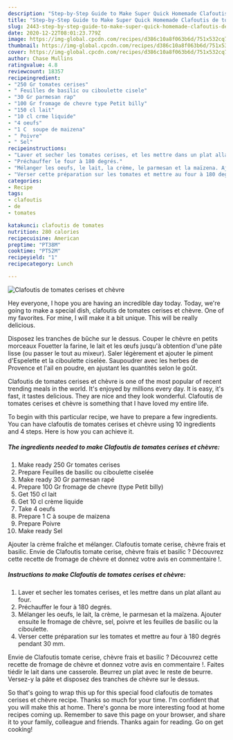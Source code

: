 ```yaml
---
description: "Step-by-Step Guide to Make Super Quick Homemade Clafoutis de tomates cerises et chèvre"
title: "Step-by-Step Guide to Make Super Quick Homemade Clafoutis de tomates cerises et chèvre"
slug: 2443-step-by-step-guide-to-make-super-quick-homemade-clafoutis-de-tomates-cerises-et-chevre
date: 2020-12-22T08:01:23.779Z
image: https://img-global.cpcdn.com/recipes/d386c10a8f063b6d/751x532cq70/clafoutis-de-tomates-cerises-et-chevre-photo-principale-de-la-recette.jpg
thumbnail: https://img-global.cpcdn.com/recipes/d386c10a8f063b6d/751x532cq70/clafoutis-de-tomates-cerises-et-chevre-photo-principale-de-la-recette.jpg
cover: https://img-global.cpcdn.com/recipes/d386c10a8f063b6d/751x532cq70/clafoutis-de-tomates-cerises-et-chevre-photo-principale-de-la-recette.jpg
author: Chase Mullins
ratingvalue: 4.8
reviewcount: 18357
recipeingredient:
- "250 Gr tomates cerises"
- " Feuilles de basilic ou ciboulette cisele"
- "30 Gr parmesan rap"
- "100 Gr fromage de chevre type Petit billy"
- "150 cl lait"
- "10 cl crme liquide"
- "4 oeufs"
- "1 C  soupe de maizena"
- " Poivre"
- " Sel"
recipeinstructions:
- "Laver et secher les tomates cerises, et les mettre dans un plat allant au four."
- "Préchauffer le four à 180 degrés."
- "Mélanger les oeufs, le lait, la crème, le parmesan et la maïzena. Ajouter ensuite le fromage de chèvre, sel, poivre et les feuilles de basilic ou la ciboulette."
- "Verser cette préparation sur les tomates et mettre au four à 180 degrés pendant 30 mm."
categories:
- Recipe
tags:
- clafoutis
- de
- tomates

katakunci: clafoutis de tomates 
nutrition: 280 calories
recipecuisine: American
preptime: "PT38M"
cooktime: "PT52M"
recipeyield: "1"
recipecategory: Lunch

---
```



![Clafoutis de tomates cerises et chèvre](https://img-global.cpcdn.com/recipes/d386c10a8f063b6d/751x532cq70/clafoutis-de-tomates-cerises-et-chevre-photo-principale-de-la-recette.jpg)

Hey everyone, I hope you are having an incredible day today. Today, we're going to make a special dish, clafoutis de tomates cerises et chèvre. One of my favorites. For mine, I will make it a bit unique. This will be really delicious.

Disposez les tranches de bûche sur le dessus. Couper le chèvre en petits morceaux Fouetter la farine, le lait et les œufs jusqu&#39;à obtention d&#39;une pâte lisse (ou passer le tout au mixeur). Saler légèrement et ajouter le piment d&#39;Espelette et la ciboulette ciselée. Saupoudrer avec les herbes de Provence et l&#39;ail en poudre, en ajustant les quantités selon le goût.

Clafoutis de tomates cerises et chèvre is one of the most popular of recent trending meals in the world. It's enjoyed by millions every day. It is easy, it's fast, it tastes delicious. They are nice and they look wonderful. Clafoutis de tomates cerises et chèvre is something that I have loved my entire life.


To begin with this particular recipe, we have to prepare a few ingredients. You can have clafoutis de tomates cerises et chèvre using 10 ingredients and 4 steps. Here is how you can achieve it.

<!--inarticleads1-->

##### The ingredients needed to make Clafoutis de tomates cerises et chèvre:

1. Make ready 250 Gr tomates cerises
1. Prepare  Feuilles de basilic ou ciboulette ciselée
1. Make ready 30 Gr parmesan rapé
1. Prepare 100 Gr fromage de chevre (type Petit billy)
1. Get 150 cl lait
1. Get 10 cl crème liquide
1. Take 4 oeufs
1. Prepare 1 C à soupe de maizena
1. Prepare  Poivre
1. Make ready  Sel


Ajouter la crème fraîche et mélanger. Clafoutis tomate cerise, chèvre frais et basilic. Envie de Clafoutis tomate cerise, chèvre frais et basilic ? Découvrez cette recette de fromage de chèvre et donnez votre avis en commentaire !. 

<!--inarticleads2-->

##### Instructions to make Clafoutis de tomates cerises et chèvre:

1. Laver et secher les tomates cerises, et les mettre dans un plat allant au four.
1. Préchauffer le four à 180 degrés.
1. Mélanger les oeufs, le lait, la crème, le parmesan et la maïzena. Ajouter ensuite le fromage de chèvre, sel, poivre et les feuilles de basilic ou la ciboulette.
1. Verser cette préparation sur les tomates et mettre au four à 180 degrés pendant 30 mm.


Envie de Clafoutis tomate cerise, chèvre frais et basilic ? Découvrez cette recette de fromage de chèvre et donnez votre avis en commentaire !. Faites tiédir le lait dans une casserole. Beurrez un plat avec le reste de beurre. Versez-y la pâte et disposez des tranches de chèvre sur le dessus. 

So that's going to wrap this up for this special food clafoutis de tomates cerises et chèvre recipe. Thanks so much for your time. I'm confident that you will make this at home. There's gonna be more interesting food at home recipes coming up. Remember to save this page on your browser, and share it to your family, colleague and friends. Thanks again for reading. Go on get cooking!
